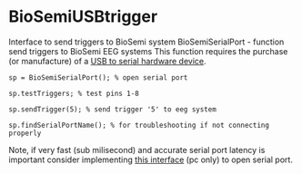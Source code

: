 # BioSemiUSBtrigger
Interface to send triggers to BioSemi system 
BioSemiSerialPort - function send triggers to BioSemi EEG systems 
This function requires the purchase (or manufacture) of a [USB to serial 
hardware device](https://www.biosemi.com/faq/USB%20Trigger%20interface%20cable.htm). 


`sp = BioSemiSerialPort(); % open serial port ` 

`sp.testTriggers; % test pins 1-8` 

`sp.sendTrigger(5); % send trigger '5' to eeg system` 

`sp.findSerialPortName(); % for troubleshooting if not connecting properly` 

Note, if very fast (sub milisecond) and accurate serial port latency is important consider implementing [this interface](http://apps.usd.edu/coglab/psyc770/IO64.html) (pc only) to open serial port. 
